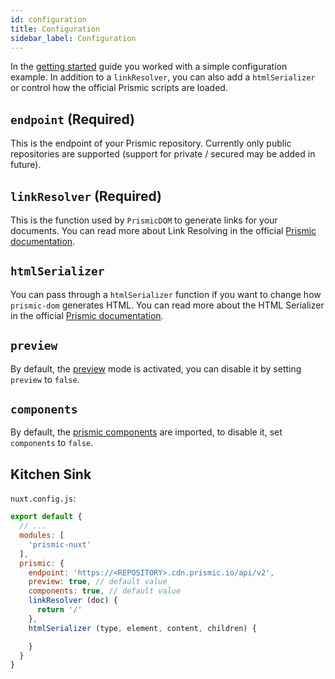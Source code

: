 ```yaml
---
id: configuration
title: Configuration
sidebar_label: Configuration
---
```


In the [getting started](getting-started.md) guide you worked with a simple configuration example.  In addition to a `linkResolver`, you can also add a `htmlSerializer` or control how the official Prismic scripts are loaded.

## `endpoint` (Required)

This is the endpoint of your Prismic repository. Currently only public repositories are supported (support for private / secured may be added in future).

## `linkResolver` (Required)

This is the function used by `PrismicDOM` to generate links for your documents. You can read more about Link Resolving in the official [Prismic documentation](https://prismic.io/docs/javascript/beyond-the-api/link-resolving).

## `htmlSerializer`

You can pass through a `htmlSerializer` function if you want to change how `prismic-dom` generates HTML. You can read more about the HTML Serializer in the official [Prismic documentation](https://prismic.io/docs/javascript/beyond-the-api/html-serializer).

## `preview`

By default, the [preview](/docs/preview) mode is activated, you can disable it by setting `preview` to `false`.

## `components`

By default, the [prismic components](/docs/components) are imported, to disable it, set `components` to `false`.

## Kitchen Sink

`nuxt.config.js`:
```javascript
export default {
  // ...
  modules: [
    'prismic-nuxt'
  ],
  prismic: {
    endpoint: 'https://<REPOSITORY>.cdn.prismic.io/api/v2',
    preview: true, // default value
    components: true, // default value
    linkResolver (doc) {
      return '/'
    },
    htmlSerializer (type, element, content, children) {

    }
  }
}
```
